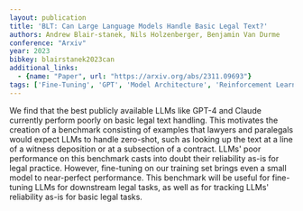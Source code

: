 ```yaml
---
layout: publication
title: 'BLT: Can Large Language Models Handle Basic Legal Text?'
authors: Andrew Blair-stanek, Nils Holzenberger, Benjamin Van Durme
conference: "Arxiv"
year: 2023
bibkey: blairstanek2023can
additional_links:
  - {name: "Paper", url: "https://arxiv.org/abs/2311.09693"}
tags: ['Fine-Tuning', 'GPT', 'Model Architecture', 'Reinforcement Learning', 'Training Techniques', 'Pretraining Methods']
---
```

We find that the best publicly available LLMs like GPT-4 and Claude currently
perform poorly on basic legal text handling. This motivates the creation of a
benchmark consisting of examples that lawyers and paralegals would expect LLMs
to handle zero-shot, such as looking up the text at a line of a witness
deposition or at a subsection of a contract. LLMs' poor performance on this
benchmark casts into doubt their reliability as-is for legal practice. However,
fine-tuning on our training set brings even a small model to near-perfect
performance. This benchmark will be useful for fine-tuning LLMs for downstream
legal tasks, as well as for tracking LLMs' reliability as-is for basic legal
tasks.
